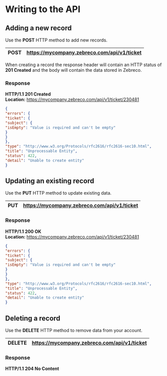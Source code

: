 # Writing to the API

## Adding a new record

Use the **POST** HTTP method to add new records.

| **POST** | https://mycompany.zebreco.com/api/v1/ticket |
|-|-|

When creating a record the response header will contain an HTTP status of **201 Created** and the body will contain the data stored in Zebreco. 

### Response

**HTTP/1.1 201 Created** <br>
**Location:** https://mycompany.zebreco.com/api/v1/ticket/230481

```JSON
{
"errors": { 
"ticket": {
"subject": {
"isEmpty": "Value is required and can't be empty"
}
}
},
"type": "http://www.w3.org/Protocols/rfc2616/rfc2616-sec10.html",
"title": "Unprocessable Entity",
"status": 422,
"detail": "Unable to create entity"
}
```

## Updating an existing record

Use the **PUT** HTTP method to update existing data.

| **PUT** | https://mycompany.zebreco.com/api/v1/ticket |
|-|-|

### Response

**HTTP/1.1 200 OK** <br>
**Location:** https://mycompany.zebreco.com/api/v1/ticket/230481

```JSON
{
"errors": {
"ticket": {
"subject": {
"isEmpty": "Value is required and can't be empty"
}
}
},
"type": "http://www.w3.org/Protocols/rfc2616/rfc2616-sec10.html",
"title": "Unprocessable Entity",
"status": 422,
"detail": "Unable to create entity"
}
```

## Deleting a record

Use the **DELETE** HTTP method to remove data from your account.

| **DELETE** | https://mycompany.zebreco.com/api/v1/ticket |
|-|-|

### Response

**HTTP/1.1 204 No Content** <br>
